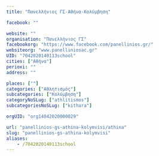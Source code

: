 ```yaml
---
title: "Πανελλήνιος ΓΣ-Αθήνα-Κολύμβηση"

facebook: ""

website: ""
organisation: "Πανελλήνιος ΓΣ"
facebookorg: "https://www.facebook.com/panellinios.gr/"
websiteorg: "www.panelliniosac.gr"
UID: "7042020140113school"
cities: ["Αθήνα"]
perioxi: ""
address: ""

places: [""]
categories: ["Αθλητισμός"]
subcategories: ["Κολύμβηση"]
categoryNoSLug: ["athlitismos"]
subcategoriesNoSLug: ["kithara"]

orgUID: "org14042020000029"

url: "panellinios-gs-athina-kolymvisi/athina"
slug: "panellinios-gs-athina-kolymvisi"
aliases:
    - /7042020140113school
---
```





